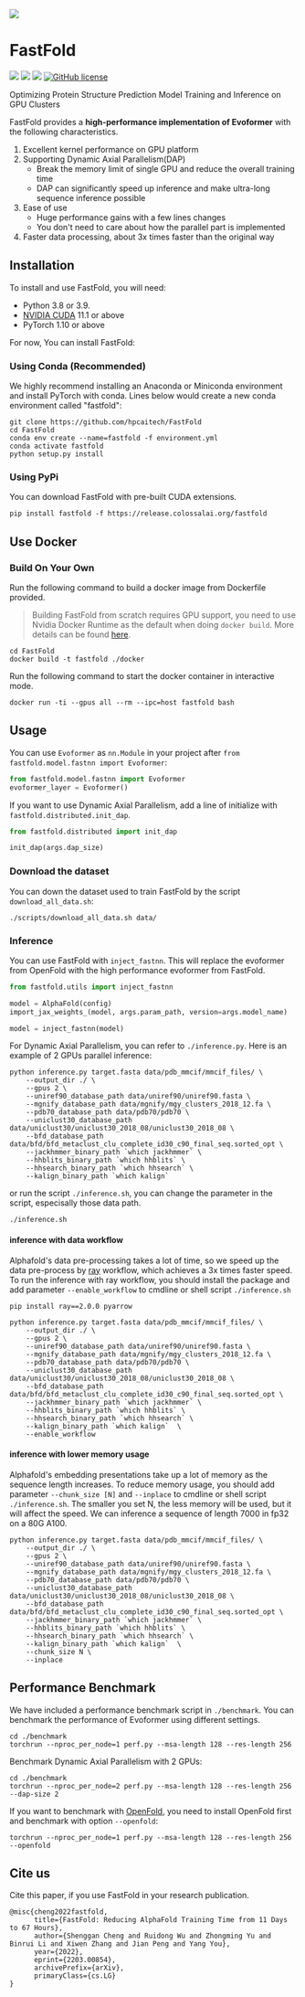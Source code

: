 ![](/assets/fold.jpg)

# FastFold

[![](https://img.shields.io/badge/Paper-PDF-green?style=flat&logo=arXiv&logoColor=green)](https://arxiv.org/abs/2203.00854)
![](https://img.shields.io/badge/Made%20with-ColossalAI-blueviolet?style=flat)
![](https://img.shields.io/github/v/release/hpcaitech/FastFold)
[![GitHub license](https://img.shields.io/github/license/hpcaitech/FastFold)](https://github.com/hpcaitech/FastFold/blob/main/LICENSE)

Optimizing Protein Structure Prediction Model Training and Inference on GPU Clusters

FastFold provides a **high-performance implementation of Evoformer** with the following characteristics.

1. Excellent kernel performance on GPU platform
2. Supporting Dynamic Axial Parallelism(DAP)
    * Break the memory limit of single GPU and reduce the overall training time
    * DAP can significantly speed up inference and make ultra-long sequence inference possible
3. Ease of use
    * Huge performance gains with a few lines changes
    * You don't need to care about how the parallel part is implemented
4. Faster data processing, about 3x times faster than the original way

## Installation

To install and use FastFold, you will need:
+ Python 3.8 or 3.9.
+ [NVIDIA CUDA](https://developer.nvidia.com/cuda-downloads) 11.1 or above
+ PyTorch 1.10 or above 


For now, You can install FastFold:
### Using Conda (Recommended)

We highly recommend installing an Anaconda or Miniconda environment and install PyTorch with conda.
Lines below would create a new conda environment called "fastfold":

```shell
git clone https://github.com/hpcaitech/FastFold
cd FastFold
conda env create --name=fastfold -f environment.yml
conda activate fastfold
python setup.py install
```

### Using PyPi
You can download FastFold with pre-built CUDA extensions.

```shell
pip install fastfold -f https://release.colossalai.org/fastfold
```

## Use Docker

### Build On Your Own
Run the following command to build a docker image from Dockerfile provided.

> Building FastFold from scratch requires GPU support, you need to use Nvidia Docker Runtime as the default when doing `docker build`. More details can be found [here](https://stackoverflow.com/questions/59691207/docker-build-with-nvidia-runtime).

```shell
cd FastFold
docker build -t fastfold ./docker
```

Run the following command to start the docker container in interactive mode.
```shell
docker run -ti --gpus all --rm --ipc=host fastfold bash
```

## Usage

You can use `Evoformer` as `nn.Module` in your project after `from fastfold.model.fastnn import Evoformer`:

```python
from fastfold.model.fastnn import Evoformer
evoformer_layer = Evoformer()
```

If you want to use Dynamic Axial Parallelism, add a line of initialize with `fastfold.distributed.init_dap`.

```python
from fastfold.distributed import init_dap

init_dap(args.dap_size)
```

### Download the dataset
You can down the dataset used to train FastFold  by the script `download_all_data.sh`:

    ./scripts/download_all_data.sh data/

### Inference

You can use FastFold with `inject_fastnn`. This will replace the evoformer from OpenFold with the high performance evoformer from FastFold.

```python
from fastfold.utils import inject_fastnn

model = AlphaFold(config)
import_jax_weights_(model, args.param_path, version=args.model_name)

model = inject_fastnn(model)
```

For Dynamic Axial Parallelism, you can refer to `./inference.py`. Here is an example of 2 GPUs parallel inference:

```shell
python inference.py target.fasta data/pdb_mmcif/mmcif_files/ \
    --output_dir ./ \
    --gpus 2 \
    --uniref90_database_path data/uniref90/uniref90.fasta \
    --mgnify_database_path data/mgnify/mgy_clusters_2018_12.fa \
    --pdb70_database_path data/pdb70/pdb70 \
    --uniclust30_database_path data/uniclust30/uniclust30_2018_08/uniclust30_2018_08 \
    --bfd_database_path data/bfd/bfd_metaclust_clu_complete_id30_c90_final_seq.sorted_opt \
    --jackhmmer_binary_path `which jackhmmer` \
    --hhblits_binary_path `which hhblits` \
    --hhsearch_binary_path `which hhsearch` \
    --kalign_binary_path `which kalign`
```
or run the script `./inference.sh`, you can change the parameter in the script, especisally those data path.
```shell
./inference.sh
```

#### inference with data workflow
Alphafold's data pre-processing takes a lot of time, so we speed up the data pre-process by [ray](https://docs.ray.io/en/latest/workflows/concepts.html) workflow, which achieves a 3x times faster speed. To run the inference with ray workflow, you should install the package and add parameter `--enable_workflow` to cmdline or shell script `./inference.sh`
```shell
pip install ray==2.0.0 pyarrow
```
```shell
python inference.py target.fasta data/pdb_mmcif/mmcif_files/ \
    --output_dir ./ \
    --gpus 2 \
    --uniref90_database_path data/uniref90/uniref90.fasta \
    --mgnify_database_path data/mgnify/mgy_clusters_2018_12.fa \
    --pdb70_database_path data/pdb70/pdb70 \
    --uniclust30_database_path data/uniclust30/uniclust30_2018_08/uniclust30_2018_08 \
    --bfd_database_path data/bfd/bfd_metaclust_clu_complete_id30_c90_final_seq.sorted_opt \
    --jackhmmer_binary_path `which jackhmmer` \
    --hhblits_binary_path `which hhblits` \
    --hhsearch_binary_path `which hhsearch` \
    --kalign_binary_path `which kalign`  \
    --enable_workflow 
```

#### inference with lower memory usage
Alphafold's embedding presentations take up a lot of memory as the sequence length increases. To reduce memory usage, 
you should add parameter `--chunk_size [N]` and `--inplace` to cmdline or shell script `./inference.sh`. 
The smaller you set N, the less memory will be used, but it will affect the speed. We can inference 
a sequence of length 7000 in fp32 on a 80G A100.
```shell
python inference.py target.fasta data/pdb_mmcif/mmcif_files/ \
    --output_dir ./ \
    --gpus 2 \
    --uniref90_database_path data/uniref90/uniref90.fasta \
    --mgnify_database_path data/mgnify/mgy_clusters_2018_12.fa \
    --pdb70_database_path data/pdb70/pdb70 \
    --uniclust30_database_path data/uniclust30/uniclust30_2018_08/uniclust30_2018_08 \
    --bfd_database_path data/bfd/bfd_metaclust_clu_complete_id30_c90_final_seq.sorted_opt \
    --jackhmmer_binary_path `which jackhmmer` \
    --hhblits_binary_path `which hhblits` \
    --hhsearch_binary_path `which hhsearch` \
    --kalign_binary_path `which kalign`  \
    --chunk_size N \
    --inplace
```

## Performance Benchmark

We have included a performance benchmark script in `./benchmark`. You can benchmark the performance of Evoformer using different settings.

```shell
cd ./benchmark
torchrun --nproc_per_node=1 perf.py --msa-length 128 --res-length 256
```

Benchmark Dynamic Axial Parallelism with 2 GPUs:

```shell
cd ./benchmark
torchrun --nproc_per_node=2 perf.py --msa-length 128 --res-length 256 --dap-size 2
```

If you want to benchmark with [OpenFold](https://github.com/aqlaboratory/openfold), you need to install OpenFold first and benchmark with option `--openfold`:

```shell
torchrun --nproc_per_node=1 perf.py --msa-length 128 --res-length 256 --openfold
```

## Cite us

Cite this paper, if you use FastFold in your research publication.

```
@misc{cheng2022fastfold,
      title={FastFold: Reducing AlphaFold Training Time from 11 Days to 67 Hours}, 
      author={Shenggan Cheng and Ruidong Wu and Zhongming Yu and Binrui Li and Xiwen Zhang and Jian Peng and Yang You},
      year={2022},
      eprint={2203.00854},
      archivePrefix={arXiv},
      primaryClass={cs.LG}
}
```

